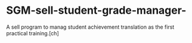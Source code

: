 # SGM-sell-student-grade-manager-
A sell program to manag student achievement translation as the first practical training.[ch]
